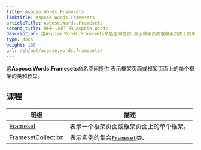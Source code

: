 ```yaml
---
title: Aspose.Words.Framesets
linktitle: Aspose.Words.Framesets
articleTitle: Aspose.Words.Framesets
second_title: 用于 .NET 的 Aspose.Words
description: 这Aspose.Words.Framesets命名空间提供 表示框架页面或框架页面上的单个框架的类和枚举 在 C#.
type: docs
weight: 100
url: /zh/net/aspose.words.framesets/
---
```

这**Aspose.Words.Framesets**命名空间提供 表示框架页面或框架页面上的单个框架的类和枚举。

## 课程

| 班级 | 描述 |
| --- | --- |
| [Frameset](./frameset/) | 表示一个框架页面或框架页面上的单个框架。 |
| [FramesetCollection](./framesetcollection/) | 表示实例的集合[`Frameset`](../aspose.words.framesets/frameset/)类. |
